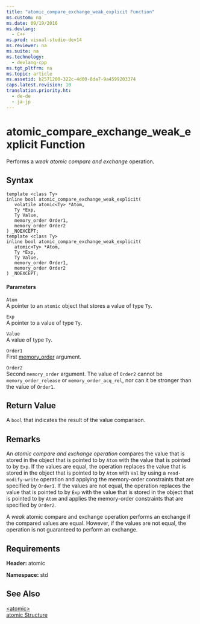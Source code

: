 ```yaml
---
title: "atomic_compare_exchange_weak_explicit Function"
ms.custom: na
ms.date: 09/19/2016
ms.devlang: 
  - C++
ms.prod: visual-studio-dev14
ms.reviewer: na
ms.suite: na
ms.technology: 
  - devlang-cpp
ms.tgt_pltfrm: na
ms.topic: article
ms.assetid: b2571200-322c-4d00-8da7-9a4599203374
caps.latest.revision: 10
translation.priority.ht: 
  - de-de
  - ja-jp
---
```

# atomic_compare_exchange_weak_explicit Function
Performs a *weak atomic compare and exchange* operation.  
  
## Syntax  
  
```  
template <class Ty>  
inline bool atomic_compare_exchange_weak_explicit(  
   volatile atomic<Ty> *Atom,  
   Ty *Exp,  
   Ty Value,  
   memory_order Order1,  
   memory_order Order2  
) _NOEXCEPT;  
template <class Ty>  
inline bool atomic_compare_exchange_weak_explicit(  
   atomic<Ty> *Atom,  
   Ty *Exp,  
   Ty Value,  
   memory_order Order1,  
   memory_order Order2  
) _NOEXCEPT;  
```  
  
#### Parameters  
 `Atom`  
 A pointer to an `atomic` object that stores a value of type `Ty`.  
  
 `Exp`  
 A pointer to a value of type `Ty`.  
  
 `Value`  
 A value of type `Ty`.  
  
 `Order1`  
 First [memory_order](../vs140/memory_order-Enum.md) argument.  
  
 `Order2`  
 Second `memory_order` argument. The value of `Order2` cannot be `memory_order_release` or `memory_order_acq_rel`, nor can it be stronger than the value of `Order1`.  
  
## Return Value  
 A `bool` that indicates the result of the value comparison.  
  
## Remarks  
 An *atomic compare and exchange operation* compares the value that is stored in the object that is pointed to by `Atom` with the value that is pointed to by `Exp`. If the values are equal, the operation replaces the value that is stored in the object that is pointed to by `Atom` with `Val` by using a `read-modify-write` operation and applying the memory-order constraints that are specified by `Order1`. If the values are not equal, the operation replaces the value that is pointed to by `Exp` with the value that is stored in the object that is pointed to by `Atom` and applies the memory-order constraints that are specified by `Order2`.  
  
 A *weak* atomic compare and exchange operation performs an exchange if the compared values are equal. However, if the values are not equal, the operation is not guaranteed to perform an exchange.  
  
## Requirements  
 **Header:** atomic  
  
 **Namespace:** std  
  
## See Also  
 [<atomic\>](../vs140/-atomic-.md)   
 [atomic Structure](../vs140/atomic-Structure.md)